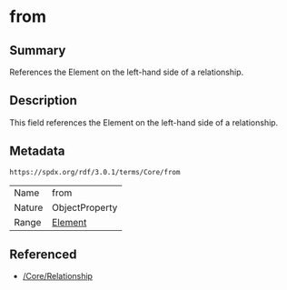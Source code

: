 <!-- Automatically generated by spec-parser v2.5.0 on 2024-08-10T18:46:28.607668+00:00 -->
<!-- SPDX-License-Identifier: Community-Spec-1.0 -->

# from

## Summary

References the Element on the left-hand side of a relationship.


## Description

This field references the Element on the left-hand side of a relationship.


## Metadata

`https://spdx.org/rdf/3.0.1/terms/Core/from`


| | |
|---|---|
| Name | from |
| Nature | ObjectProperty |
| Range | [Element](../Classes/Element.md) |




## Referenced

- [/Core/Relationship](../../Core/Classes/Relationship.md)

